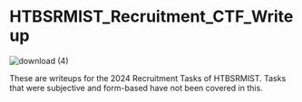 # HTBSRMIST_Recruitment_CTF_Writeup
![download (4)](https://github.com/PYTRanger/HTBSRMIST_Recruitment_CTF_Writeup/assets/51047021/ba278229-7857-4b9f-8722-69110649c423)

These are writeups for the 2024 Recruitment Tasks of HTBSRMIST. Tasks that were subjective and form-based have not been covered in this. 


